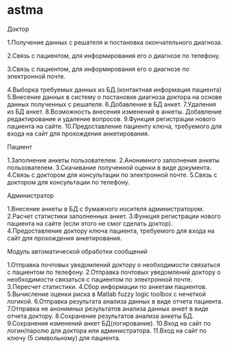 # astma

Доктор

1.Получение данных с решателя и постановка окончательного диагноза.

2.Связь с пациентом, для информирования его о диагнозе по телефону.

3.Связь с пациентом, для информирования его о диагнозе по электронной почте.

4.Выборка требуемых данных из БД.(контактная информация пациента)
5.Внесение данных в систему о постановке диагноза доктора на основе данных полученных с решателя.
6.Добавление в БД анкет.
7.Удаления из БД анкет.
8.Возможность внесения изменений в анкеты. Добавление редактирование и удаление вопросов.
9.Функция регистрации нового пациента на сайте.
10.Предоставление пациенту ключа, требуемого для входа на сайт для прохождения анкетирования.

Пациент

1.Заполнение анкеты пользователем.
2.Анонимного заполнения анкеты пользователем.
3.Скачивание полученной оценки в виде документа.
4.Связь с доктором для консультации по электронной почте.
5.Связь с доктором для консультации по телефону.

Администратор

1.Внесение анкеты в БД с бумажного носителя администратором.
2.Расчет статистики заполненных анкет.
3.Функция регистрации нового пациента на сайте (если этого не смог сделать доктор).
4.Предоставление доктору ключа пациента, требуемого для входа на сайт для прохождения анкетирования.

Модуль автоматической обработки сообщений

1.Отправка почтовых уведомлений доктору о необходимости связаться с пациентом по телефону.
2.Отправка почтовых уведомлений доктору о необходимости связаться с пациентом по электронной почте.
3.Пересчет статистики.
4.Сбор информации по анкетам пациентов.
5.Вычисление оценки риска в Matlab fuzzy logic toolbox с нечеткой логикой.
6.Отправка результата анализа данных в виде отчета пациента.
7.Отправка не анонимных результатов анализа данных анкет в виде отчета доктору.
8.Сохранение результатов анализа анкеты БД.
9.Сохранения изменений анкет БД(логирование).
10.Вход на сайт по логин/паролю для доктора или администратора.
11.Вход на сайт по ключу (5 символьному) для пациента.
 
